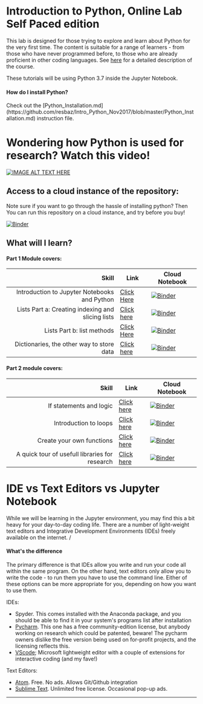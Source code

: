 <!-- Global site tag (gtag.js) - Google Analytics -->
<script async src="https://www.googletagmanager.com/gtag/js?id=UA-161947002-3"></script>
<script>
  window.dataLayer = window.dataLayer || [];
  function gtag(){dataLayer.push(arguments);}
  gtag('js', new Date());

  gtag('config', 'UA-161947002-3');
</script>

</script>

# Introduction to Python, Online Lab Self Paced edition

This lab is designed for those trying to explore and learn about Python for the very first time. The content is suitable for a range of learners - from those who have never programmed before, to those who are already proficient in other coding languages. See [here](https://gitlab.unimelb.edu.au/rescom-training/python/introduction-to-python-for-researchers/-/blob/master/intro.md) for a detailed description of the course.

These tutorials will be using Python 3.7 inside the Jupyter Notebook. 
<h4> How do I install Python? </h4>
Check out the [Python_Installation.md](https://github.com/resbaz/Intro_Python_Nov2017/blob/master/Python_Installation.md)
instruction file. <br>

# Wondering how Python is used for research? Watch this video!
[![IMAGE ALT TEXT HERE](https://img.youtube.com/vi/VimJQ-mIAik/0.jpg)](https://youtu.be/VimJQ-mIAik)

## Access to a cloud instance of the repository:
Note sure if you want to go through the hassle of installing python? Then You can run this repository on a cloud instance, and try before you buy!

[![Binder](https://mybinder.org/badge_logo.svg)](https://mybinder.org/v2/git/https%3A%2F%2Fgitlab.unimelb.edu.au%2Frescom-training%2Fpython%2Fintroduction-to-python-for-researchers.git/master)

## What will I learn? 

<h4> Part 1 Module covers: </h4>

|**Skill**|**Link**|**Cloud Notebook**|
|---:|---|---|
|Introduction to Jupyter Notebooks and Python|[Click Here](https://gitlab.unimelb.edu.au/rescom-training/python/introduction-to-python-for-researchers/-/blob/master/Part%201/01%20-%20Introduction%20to%20Jupyter%20and%20Python.ipynb)| [![Binder](https://mybinder.org/badge_logo.svg)](https://mybinder.org/v2/git/https%3A%2F%2Fgitlab.unimelb.edu.au%2Frescom-training%2Fpython%2Fintroduction-to-python-for-researchers.git/master?filepath=%2FPart%201%2F01%20-%20Introduction%20to%20Jupyter%20and%20Python.ipynb)|
|Lists Part a: Creating indexing and slicing lists|[Click here ](https://gitlab.unimelb.edu.au/rescom-training/python/introduction-to-python-for-researchers/-/blob/master/Part%201/02a%20Creating,%20indexing,%20and%20slicing%20lists.ipynb)|[![Binder](https://mybinder.org/badge_logo.svg)](https://mybinder.org/v2/git/https%3A%2F%2Fgitlab.unimelb.edu.au%2Frescom-training%2Fpython%2Fintroduction-to-python-for-researchers.git/master?filepath=%2FPart%201%2F02a%20Creating%2C%20indexing%2C%20and%20slicing%20lists.ipynb)|
|Lists Part b: list methods|[Click Here ](https://gitlab.unimelb.edu.au/rescom-training/python/introduction-to-python-for-researchers/-/blob/master/Part%201/02b%20List%20methods.ipynb)|[![Binder](https://mybinder.org/badge_logo.svg)](https://mybinder.org/v2/git/https%3A%2F%2Fgitlab.unimelb.edu.au%2Frescom-training%2Fpython%2Fintroduction-to-python-for-researchers.git/master?filepath=%2FPart%201%2F02b%20List%20methods.ipynb)|
|Dictionaries, the other way to store data | [Click here](https://gitlab.unimelb.edu.au/rescom-training/python/introduction-to-python-for-researchers/blob/master/Part%201/03%20-%20Dictionaries.ipynb) |[![Binder](https://mybinder.org/badge_logo.svg)](https://mybinder.org/v2/git/https%3A%2F%2Fgitlab.unimelb.edu.au%2Frescom-training%2Fpython%2Fintroduction-to-python-for-researchers.git/master?filepath=%2FPart%201%2F03%20-%20Dictionaries.ipynb)|

<h4> Part 2 module covers: </h4>

|**Skill**| **Link**|**Cloud Notebook**|
|---:|---|---|
|If statements and logic |[Click here](https://gitlab.unimelb.edu.au/rescom-training/python/introduction-to-python-for-researchers/-/blob/master/Part%202/04%20-%20Conditionals%20and%20If%20statements.ipynb) |[![Binder](https://mybinder.org/badge_logo.svg)](https://mybinder.org/v2/git/https%3A%2F%2Fgitlab.unimelb.edu.au%2Frescom-training%2Fpython%2Fintroduction-to-python-for-researchers.git/master?filepath=%2FPart%202%2F04%20-%20Conditionals%20and%20If%20statements.ipynb)|
|Introduction to loops |[Click here](https://gitlab.unimelb.edu.au/rescom-training/python/introduction-to-python-for-researchers/-/blob/master/Part%202/05%20-%20Introduction%20to%20loops.ipynb)|[![Binder](https://mybinder.org/badge_logo.svg)](https://mybinder.org/v2/git/https%3A%2F%2Fgitlab.unimelb.edu.au%2Frescom-training%2Fpython%2Fintroduction-to-python-for-researchers.git/master?filepath=%2FPart%202%2F05%20-%20Introduction%20to%20loops.ipynb)|
|Create your own functions |[Click here](https://gitlab.unimelb.edu.au/rescom-training/python/introduction-to-python-for-researchers/-/blob/master/Part%202/06%20-%20Creating%20your%20own%20functions.ipynb)|[![Binder](https://mybinder.org/badge_logo.svg)](https://mybinder.org/v2/git/https%3A%2F%2Fgitlab.unimelb.edu.au%2Frescom-training%2Fpython%2Fintroduction-to-python-for-researchers.git/master?filepath=%2FPart%202%2F06%20-%20Creating%20your%20own%20functions.ipynb)|
|A quick tour of usefull libraries for research |[Click here](https://gitlab.unimelb.edu.au/rescom-training/python/introduction-to-python-for-researchers/-/blob/master/Part%202/07%20-%20A%20tour%20of%20some%20of%20the%20cooler%20Python%20Features%20for%20researchers.ipynb)|[![Binder](https://mybinder.org/badge_logo.svg)](https://mybinder.org/v2/git/https%3A%2F%2Fgitlab.unimelb.edu.au%2Frescom-training%2Fpython%2Fintroduction-to-python-for-researchers.git/master?filepath=%2FPart%202%2F07%20-%20A%20tour%20of%20some%20of%20the%20cooler%20Python%20Features%20for%20researchers.ipynb)|




# IDE vs Text Editors vs Jupyter Notebook 

While we will be learning in the Jupyter environment, you may find this a bit heavy for your day-to-day coding life. 
There are a number of light-weight text editors and Integrative Development Environments (IDEs) freely available on the internet. /<br>
<h4> What's the difference </h4>
The primary difference is that IDEs allow you write and run your code all within the same program. On the other hand, text editors only allow you to write the code - to run them you have to use the command line. Either of these options can be more appropriate for you, depending on how you want to use them. 

IDEs:
- Spyder. This comes installed with the Anaconda package, and you should be able to find it in your system's programs list after installation
- [Pycharm](https://www.jetbrains.com/pycharm/). This one has a free community-edition license, but anybody working on research which could be patented, beware! The pycharm owners dislike the free version being used on for-profit projects, and the licensing reflects this.
- [VScode](https://code.visualstudio.com/docs/python/python-tutorial); Microsoft lightweight editor with a couple of extensions for interactive coding (and my fave!)

Text Editors:
- [Atom](https://atom.io/). Free. No ads. Allows Git/Github integration
- [Sublime Text](https://www.sublimetext.com/). Unlimited free license. Occasional pop-up ads. 

---





